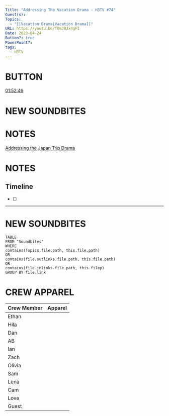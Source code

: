 ```yaml
---
Title: "Addressing The Vacation Drama - H3TV #74"
Guest(s): 
Topics:
  - "[[Vacation Drama|Vacation Drama]]"
URL: https://youtu.be/f0mJ0Jx4gFI
Date: 2023-04-24
Button?: true
PowerPoint?: 
tags:
  - H3TV
---
```

# BUTTON
[01:52:46](https://youtu.be/f0mJ0Jx4gFI?t=6766)
# NEW SOUNDBITES

# NOTES
[Addressing the Japan Trip Drama](https://youtu.be/f0mJ0Jx4gFI?t=3460)

# NOTES

## Timeline
- [ ] 


___
# NEW SOUNDBITES
``` dataview
TABLE
FROM "Soundbites"
WHERE 
contains(Topics.file.path, this.file.path) 
OR 
contains(file.outlinks.file.path, this.file.path)
OR
contains(file.inlinks.file.path, this.filep)
GROUP BY file.link
```

# CREW APPAREL

| Crew Member | Apparel |
| ----------- | ------- |
| Ethan       |         |
| Hila        |         |
| Dan         |         |
| AB          |         |
| Ian         |         |
| Zach        |         |
| Olivia      |         |
| Sam         |         |
| Lena        |         |
| Cam         |         |
| Love        |         |
| Guest       |         |